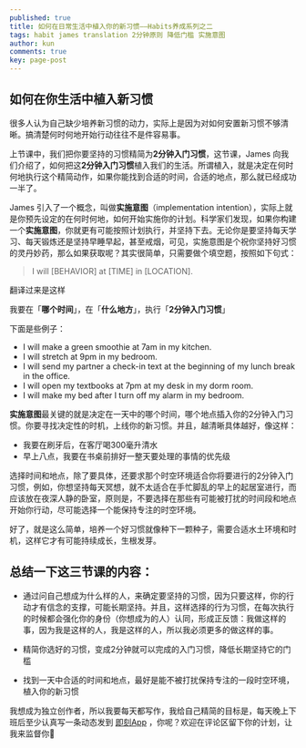 ```yaml
---
published: true
title: 如何在日常生活中植入你的新习惯——Habits养成系列之二
tags: habit james translation 2分钟原则 降低门槛 实施意图
author: kun
comments: true
key: page-post
---
```


## 如何在你生活中植入新习惯

很多人认为自己缺少培养新习惯的动力，实际上是因为对如何安置新习惯不够清晰。搞清楚何时何地开始行动往往不是件容易事。

上节课中，我们把你要坚持的习惯精简为**2分钟入门习惯**，这节课，James 向我们介绍了，如何把这**2分钟入门习惯**植入我们的生活。所谓植入，就是决定在何时何地执行这个精简动作，如果你能找到合适的时间，合适的地点，那么就已经成功一半了。

James 引入了一个概念，叫做**实施意图**（implementation intention），实际上就是你预先设定的在何时何地，如何开始实施你的计划。科学家们发现，如果你构建一个**实施意图**，你就更有可能按照计划执行，并坚持下去。无论你是要坚持每天学习、每天锻炼还是坚持早睡早起，甚至戒烟，可见，实施意图是个祝你坚持好习惯的灵丹妙药，那么如果获取呢？其实很简单，只需要做个填空题，按照如下句式：

> I will [BEHAVIOR] at [TIME] in [LOCATION].

翻译过来是这样

我要在「**哪个时间**」，在「**什么地方**」，执行「**2分钟入门习惯**」

下面是些例子：

- I will make a green smoothie at 7am in my kitchen.
- I will stretch at 9pm in my bedroom.
- I will send my partner a check-in text at the beginning of my lunch break in the office.
- I will open my textbooks at 7pm at my desk in my dorm room.
- I will make my bed after I turn off my alarm in my bedroom.

**实施意图**最关键的就是决定在一天中的哪个时间，哪个地点插入你的2分钟入门习惯。你要寻找决定性的时机，上线你的新习惯。并且，越清晰具体越好，像这样：

- 我要在刷牙后，在客厅喝300毫升清水
- 早上八点，我要在书桌前排好一整天要处理的事情的优先级

选择时间和地点，除了要具体，还要求那个时空环境适合你将要进行的2分钟入门习惯，例如，你想坚持每天冥想，就不太适合在手忙脚乱的早上的起居室进行，而应该放在夜深人静的卧室，原则是，不要选择在那些有可能被打扰的时间段和地点开始你行动，尽可能选择一个能保持专注的时空环境。

好了，就是这么简单，培养一个好习惯就像种下一颗种子，需要合适水土环境和时机，这样它才有可能持续成长，生根发芽。

## 总结一下这三节课的内容：

- 通过问自己想成为什么样的人，来确定要坚持的习惯，因为只要这样，你的行动才有信念的支撑，可能长期坚持。并且，这样选择的行为习惯，在每次执行的时候都会强化你的身份（你想成为的人）认同，形成正反馈：我做这样的事，因为我是这样的人，我是这样的人，所以我必须更多的做这样的事。

- 精简你选好的习惯，变成2分钟就可以完成的入门习惯，降低长期坚持它的门槛

- 找到一天中合适的时间和地点，最好是能不被打扰保持专注的一段时空环境，植入你的新习惯


我想成为独立创作者，所以我要每天都写作，我给自己精简的目标是，每天晚上下班后至少认真写一条动态发到 [即刻App](https://m.okjike.com/users/33be7d3d-18c7-4cfe-be30-df2197f9613b) ，你呢？欢迎在评论区留下你的计划，让我来监督你👀
